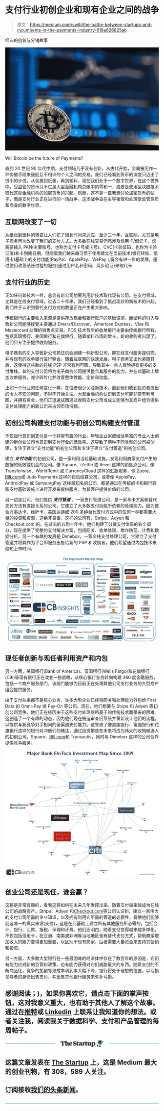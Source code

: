 # 支付行业初创企业和现有企业之间的战争

> 原文：<https://medium.com/swlh/the-battle-between-startups-and-incumbents-in-the-payments-industry-618a626825ab>

经典的创新与分销故事

![](img/c9f3bc7975eeec1b58af6f735a03f035.png)

Will Bitcoin be the future of Payments?

直到 20 世纪 90 年代中期，支付领域几乎没有创新。从古代开始，金属被用作一种价值手段来鼓励互不相识的个人之间的交易，我们已经看到货币的演变只迈出了很小的步伐。从金属到纸张，再到塑料，现在我们处于一个数字世界，在这个世界中，受监管的货币只不过是大型金融机构总账中的零和一，或者是使用区块链技术取代这些金融机构的加密货币的兴起。然而，这不是一篇我想讨论加密货币的帖子，而是支付行业正在进行的一场战争，这场战争旨在主导接受和处理受监管货币和商业的数字世界。

## **互联网改变了一切**

从纸张到塑料的转变让人们花了很长时间来适应，至少三十年，互联网，尤其是电子商务再次改变了我们的支付方式。大多数在线交易仍然涉及信用卡/借记卡，您需要输入 PAN(主要账号，也称为支付卡号或卡号)、CVC(卡验证码，也称为卡验证值)和卡到期日期，但随着我们越来越习惯于使用建立在当前技术(银行转账、信用卡)基础上的支付功能(PayPal、ApplePay、WePay ),将会有进一步的发展，通过使用改善结账过程的服务(通过用户名和密码、两步验证)来取代卡

## **支付行业的历史**

正如任何新技术一样，总会有新公司想要利用新技术取代现有公司。在支付领域，尤其是在线支付领域，过去二十年来，我们已经看到了挑战现状的新技术的兴起，我们终于认识到替代支付方式的数量正在产生重大影响。

传统银行的主要收入来源是提供存放现金和银行账户的基础设施，而塑料的引入导致新公司能够接受主要通过 Diners/Discover、American Express、Visa 和 Mastercard 处理的销售点交易。POS 技术背后的收单银行主要由传统银行所有，包括富国银行、美国银行和花旗银行。随着塑料市场的增长，新的收购者出现了，他们只专注于提供收购服务。

电子商务的引入导致新公司抓住机会创建一种新型公司，即在线支付服务提供商，并与现有的收单银行进行整合。随着互联网的快速发展，电子商务支出也紧随其后，这使得这些新的在线 PSP 非常有利可图，导致其中一些人冒险拥有更多的支付堆栈。新的支付公司将为电子商务公司提供整合其服务的能力，并在此基础上增加收单服务，减少碎片化并改善整体性能、定价和功能。

正如一个行业的任何变化一样，在位者很少关注新技术，直到他们收到投资者提出的令人不安的问题，不得不开始关注。大型金融机构认识到支付可能非常有利可图，并拥有资金，他们正迅速试图通过收购支付公司或成立能够为其商户组合提供支付处理能力的新公司来占领市场份额。

## **初创公司构建支付功能与初创公司构建支付管道**

不仅银行意识到支付是一个非常有趣的行业，年轻企业家或经验丰富的专业人士创建的新创业公司也意识到支付行业的低效率。这导致了两种不同类型的公司被创建，专注于建立“支付功能”的初创公司和专注于建立“支付管道”的初创公司。

建立 ***支付功能*** 的初创公司，是一家利用当前基础设施，发现利用商家支付产生的数据的低效或机会的公司。像 Square、iZettle 或 Revel 这样的销售点公司，像 Transferwise、WorldRemit 或 CurrencyCloud 这样的汇款服务，像 Zuora、[Bill.com](http://Bill.com)或 Judo Payments 这样的自动结算公司，或者像 ApplePay、AndroidPay 或 SamsungPay 这样最知名的公司，都是通过在传统的卡和银行转账支付基础设施上进行开发来提供服务，为其客户提供价值的公司。

另一边是公司，他们提供 ***支付管道*** 。一家支付管道公司，是一家与卡方案和替代支付方法有直接关系的公司，它建立了大多数支付功能所依赖的处理能力。因为整合万事达卡、维萨卡、美国运通或 200 多种替代支付方式中的任何一种都需要大量的投资和资源，这绝非易事。这样的公司有，Stripe，Adyen 和 Checkout.com 的。在过去的五到十年中，他们构建了分散支付体系的各个部分，现在提供了完整的支付解决方案，包括网关、收单处理、欺诈防范、计费和数据分析。另一个有趣的发展是 Dimebox，一家全栈支付处理公司，它建立了支付管道并将其作为平台即服务出售给新的 PSP 和收购者，他们希望通过内包技术来缩短上市时间。

![](img/82efdbe26b7559349692801a35adc4cc.png)

## **现任者创新与现任者利用资产和内包**

另一方面，美国银行(Bank of America)、富国银行(Wells Fargo)和花旗银行(Citi)等现有银行正在改变一些战略，从核心银行业务转向构建 360 度金融服务，包括一个商户服务部门，该部门能够为目前正在处理其他公司支付业务的大型商户组合提供服务。

由于支付从来都不是核心业务，许多大型企业已经将网关和处理能力外包给 First Data 的 Omni-Pay 或 Pay-On 等公司。现在，他们想要与 Stripe 和 Adyen 等初创公司竞争，他们正在经历由于这些支付处理器所基于的传统技术而带来的困难。这创造了一个有趣的动态，因为他们现在被迫审查旧系统并重新设计他们的流程，以提供与新竞争对手相同的全渠道支付能力。这导致了像美国银行、富国银行和花旗银行这样的银行对冲他们的赌注，通过投资那些在未来将成为伟大的收购候选人的初创公司，Square、[Bill.com](http://Bill.com)和 Transactis，同时与 Dimebox 这样的公司合作提供竞争服务。

![](img/0642a7dc8016f641738f192d3144bdb4.png)

## **创业公司还是现任，谁会赢？**

这将是非常有趣的，看看这将如何在未来几年发挥出来。随着支付越来越成为在线公司的战略资产。Stripe、Adyen 和[Checkout.com](http://Checkout.com)等公司认识到，建立一家伟大的支付公司所需的专业知识，以及拥有利用它所需的管道的必要性，将使他们能够创造唯一的真实来源(支付)，这是在此基础上建立所有其他服务所必需的，包括会计、银行、汇款、报税、保理和计费。他们还明白，随着支付变得越来越多样化，不仅包括信用卡，在亚洲、南美或非洲等当地地区也有替代支付方式，帮助商家增加收入的能力变得更加重要，以区别于现有商家，后者需要大量资金来支持其营销和投资。

另一方面，大多数大型银行在一些最困难的经济体中存在了数百年的原因是，它们有能力应对新的监管和政策，也有能力获得对它们威胁最大的东西。随着支付的不断商品化，竞争的加剧导致成本利润率大幅下降，银行将处于理想的位置，以亏损领导者的身份出售支付，并出售其他银行服务来弥补亏损。

## 感谢阅读；)，如果你喜欢它，请点击下面的掌声按钮，这对我意义重大，也有助于其他人了解这个故事。通过在[推特](https://twitter.com/dwaynegefferie)或 [Linkedin](https://www.linkedin.com/in/dwaynegefferie/) 上联系让我知道你的想法。或者关注我，阅读我关于数据科学、支付和产品管理的每周帖子。

[![](img/308a8d84fb9b2fab43d66c117fcc4bb4.png)](https://medium.com/swlh)

## 这篇文章发表在 [The Startup](https://medium.com/swlh) 上，这是 Medium 最大的创业刊物，有 308，589 人关注。

## 订阅接收[我们的头条新闻](http://growthsupply.com/the-startup-newsletter/)。

[![](img/b0164736ea17a63403e660de5dedf91a.png)](https://medium.com/swlh)